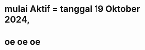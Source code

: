
<H1>mulai Aktif = tanggal 19 Oktober 2024, <H1/>
  <p>oe oe oe</p>
<!---
Athallah123GG/Athallah123GG is a ✨ special ✨ repository because its `README.md` (this file) appears on your GitHub profile.
You can click the Preview link to take a look at your changes.
--->
